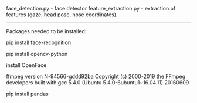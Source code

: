 face_detection.py - face detector
feature_extraction.py - extraction of features (gaze, head pose, nose coordinates).


-------

Packages needed to be installed:

pip install face-recognition

pip install opencv-python

install OpenFace

ffmpeg version N-94566-gddd92ba Copyright (c) 2000-2019 the FFmpeg developers
  built with gcc 5.4.0 (Ubuntu 5.4.0-6ubuntu1~16.04.11) 20160609

pip install pandas
